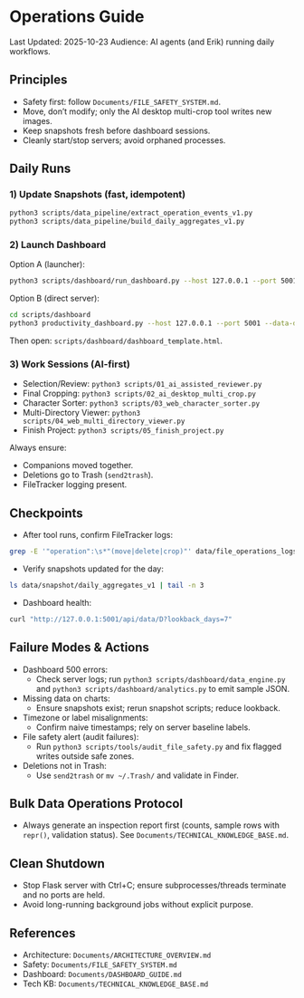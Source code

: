 # Operations Guide

Last Updated: 2025-10-23
Audience: AI agents (and Erik) running daily workflows.

## Principles
- Safety first: follow `Documents/FILE_SAFETY_SYSTEM.md`.
- Move, don’t modify; only the AI desktop multi-crop tool writes new images.
- Keep snapshots fresh before dashboard sessions.
- Cleanly start/stop servers; avoid orphaned processes.

## Daily Runs

### 1) Update Snapshots (fast, idempotent)
```bash
python3 scripts/data_pipeline/extract_operation_events_v1.py
python3 scripts/data_pipeline/build_daily_aggregates_v1.py
```

### 2) Launch Dashboard
Option A (launcher):
```bash
python3 scripts/dashboard/run_dashboard.py --host 127.0.0.1 --port 5001
```
Option B (direct server):
```bash
cd scripts/dashboard
python3 productivity_dashboard.py --host 127.0.0.1 --port 5001 --data-dir ../../
```
Then open: `scripts/dashboard/dashboard_template.html`.

### 3) Work Sessions (AI-first)
- Selection/Review: `python3 scripts/01_ai_assisted_reviewer.py`
- Final Cropping: `python3 scripts/02_ai_desktop_multi_crop.py`
- Character Sorter: `python3 scripts/03_web_character_sorter.py`
- Multi-Directory Viewer: `python3 scripts/04_web_multi_directory_viewer.py`
- Finish Project: `python3 scripts/05_finish_project.py`

Always ensure:
- Companions moved together.
- Deletions go to Trash (`send2trash`).
- FileTracker logging present.

## Checkpoints
- After tool runs, confirm FileTracker logs:
```bash
grep -E '"operation":\s*"(move|delete|crop)"' data/file_operations_logs/*.log | tail -n 20
```
- Verify snapshots updated for the day:
```bash
ls data/snapshot/daily_aggregates_v1 | tail -n 3
```
- Dashboard health:
```bash
curl "http://127.0.0.1:5001/api/data/D?lookback_days=7"
```

## Failure Modes & Actions
- Dashboard 500 errors:
  - Check server logs; run `python3 scripts/dashboard/data_engine.py` and `python3 scripts/dashboard/analytics.py` to emit sample JSON.
- Missing data on charts:
  - Ensure snapshots exist; rerun snapshot scripts; reduce lookback.
- Timezone or label misalignments:
  - Confirm naive timestamps; rely on server baseline labels.
- File safety alert (audit failures):
  - Run `python3 scripts/tools/audit_file_safety.py` and fix flagged writes outside safe zones.
- Deletions not in Trash:
  - Use `send2trash` or `mv ~/.Trash/` and validate in Finder.

## Bulk Data Operations Protocol
- Always generate an inspection report first (counts, sample rows with `repr()`, validation status). See `Documents/TECHNICAL_KNOWLEDGE_BASE.md`.

## Clean Shutdown
- Stop Flask server with Ctrl+C; ensure subprocesses/threads terminate and no ports are held.
- Avoid long-running background jobs without explicit purpose.

## References
- Architecture: `Documents/ARCHITECTURE_OVERVIEW.md`
- Safety: `Documents/FILE_SAFETY_SYSTEM.md`
- Dashboard: `Documents/DASHBOARD_GUIDE.md`
- Tech KB: `Documents/TECHNICAL_KNOWLEDGE_BASE.md`
